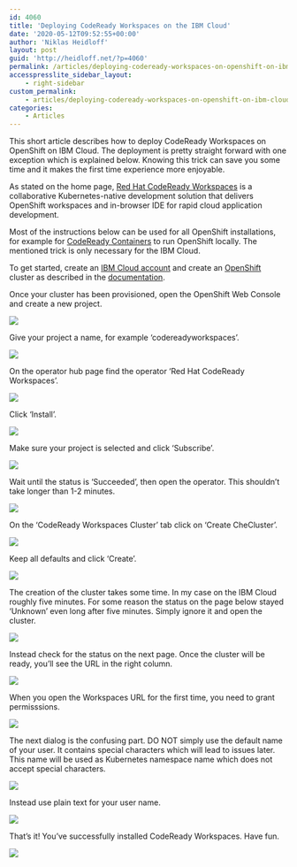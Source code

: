 ```yaml
---
id: 4060
title: 'Deploying CodeReady Workspaces on the IBM Cloud'
date: '2020-05-12T09:52:55+00:00'
author: 'Niklas Heidloff'
layout: post
guid: 'http://heidloff.net/?p=4060'
permalink: /articles/deploying-codeready-workspaces-on-openshift-on-ibm-cloud/
accesspresslite_sidebar_layout:
    - right-sidebar
custom_permalink:
    - articles/deploying-codeready-workspaces-on-openshift-on-ibm-cloud/
categories:
    - Articles
---
```


This short article describes how to deploy CodeReady Workspaces on OpenShift on IBM Cloud. The deployment is pretty straight forward with one exception which is explained below. Knowing this trick can save you some time and it makes the first time experience more enjoyable.

As stated on the home page, [Red Hat CodeReady Workspaces](https://developers.redhat.com/products/codeready-workspaces/overview) is a collaborative Kubernetes-native development solution that delivers OpenShift workspaces and in-browser IDE for rapid cloud application development.

Most of the instructions below can be used for all OpenShift installations, for example for [CodeReady Containers](https://developers.redhat.com/products/codeready-containers/overview) to run OpenShift locally. The mentioned trick is only necessary for the IBM Cloud.

To get started, create an [IBM Cloud account](http://ibm.biz/nheidloff) and create an [OpenShift](https://www.ibm.com/cloud/openshift) cluster as described in the [documentation](https://cloud.ibm.com/docs/openshift?topic=openshift-getting-started).

Once your cluster has been provisioned, open the OpenShift Web Console and create a new project.

![](../../wp-content/uploads/2020/05/crw01.png)

Give your project a name, for example ‘codereadyworkspaces’.

![](../../wp-content/uploads/2020/05/crw02.png)

On the operator hub page find the operator ‘Red Hat CodeReady Workspaces’.

![](../../wp-content/uploads/2020/05/crw03.png)

Click ‘Install’.

![](../../wp-content/uploads/2020/05/crw04.png)

Make sure your project is selected and click ‘Subscribe’.

![](../../wp-content/uploads/2020/05/crw05.png)

Wait until the status is ‘Succeeded’, then open the operator. This shouldn’t take longer than 1-2 minutes.

![](../../wp-content/uploads/2020/05/crw06.png)

On the ‘CodeReady Workspaces Cluster’ tab click on ‘Create CheCluster’.

![](../../wp-content/uploads/2020/05/crw07.png)

Keep all defaults and click ‘Create’.

![](../../wp-content/uploads/2020/05/crw08.png)

The creation of the cluster takes some time. In my case on the IBM Cloud roughly five minutes. For some reason the status on the page below stayed ‘Unknown’ even long after five minutes. Simply ignore it and open the cluster.

![](../../wp-content/uploads/2020/05/crw09.png)

Instead check for the status on the next page. Once the cluster will be ready, you’ll see the URL in the right column.

![](../../wp-content/uploads/2020/05/crw10.png)

When you open the Workspaces URL for the first time, you need to grant permisssions.

![](../../wp-content/uploads/2020/05/crw11.png)

The next dialog is the confusing part. DO NOT simply use the default name of your user. It contains special characters which will lead to issues later. This name will be used as Kubernetes namespace name which does not accept special characters.

![](../../wp-content/uploads/2020/05/crw12.png)

Instead use plain text for your user name.

![](../../wp-content/uploads/2020/05/crw13.png)

That’s it! You’ve successfully installed CodeReady Workspaces. Have fun.

![](../../wp-content/uploads/2020/05/crw14.png)
